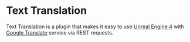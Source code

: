 # Text Translation

Text Translation is a plugin that makes it easy to use [Unreal Engine 4](https://www.unrealengine.com/) with [Google Translate](https://cloud.google.com/translate) service via REST requests.
